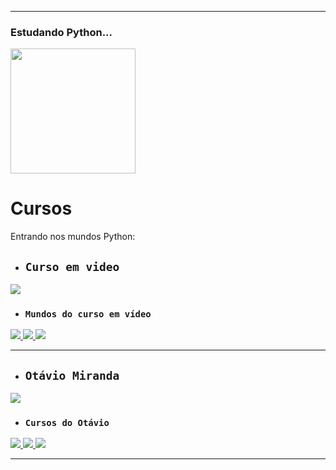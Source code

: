 <hr>

### Estudando Python...
<p align="left"> 
    <a href="https://www.python.org/" target="_blank"> <img src="https://imgs.search.brave.com/KFqkS-6cixQVaf-aUcN6nbKA9HYpSqJ69JmOczHQWOE/rs:fit:1200:864:1/g:ce/aHR0cHM6Ly9vdXJj/b2Rld29ybGQuY29t/L3B1YmxpYy1tZWRp/YS9hcnRpY2xlcy9h/cnRpY2xlb2N3LTVj/NjVmYmRhMWVhMDUu/anBn"/ height="200"> </a>
</p>

# Cursos

Entrando nos mundos Python:

- ## `Curso em video`
<p align="left"> 
    <a href="https://www.youtube.com/c/CursoemV%C3%ADdeo" target="_blank"> <img src="https://user-images.githubusercontent.com/68075842/188516103-f441e37d-bb5d-42c8-b236-459475e3d1a3.png"> </a>
</p>

- ### `Mundos do curso em vídeo`
<p></p1>
<p align="left"> 
    <a href="https://www.youtube.com/watch?v=S9uPNppGsGo&list=PLHz_AreHm4dlKP6QQCekuIPky1CiwmdI6"> <img src="https://i.ytimg.com/vi/S9uPNppGsGo/hqdefault.jpg?sqp=-oaymwEbCKgBEF5IVfKriqkDDggBFQAAiEIYAXABwAEG&rs=AOn4CLD3tGH0TqvdXHXJeCZuWGqjbWULig"> </a>
    <a href="https://www.youtube.com/watch?v=nJkVHusJp6E&list=PLHz_AreHm4dk_nZHmxxf_J0WRAqy5Czye"> <img src="https://i.ytimg.com/vi/nJkVHusJp6E/hqdefault.jpg?sqp=-oaymwEbCKgBEF5IVfKriqkDDggBFQAAiEIYAXABwAEG&rs=AOn4CLD2LwxftSYZRCFI3eqX_9pztryXPw"> </a>
    <a href="https://www.youtube.com/watch?v=0LB3FSfjvao&list=PLHz_AreHm4dksnH2jVTIVNviIMBVYyFnH"> <img src="https://i.ytimg.com/vi/0LB3FSfjvao/hqdefault.jpg?sqp=-oaymwEbCKgBEF5IVfKriqkDDggBFQAAiEIYAXABwAEG&rs=AOn4CLC083ptApumwz9E0hlGwphKmOfe4A"> </a>
</p>

<hr>

- ## `Otávio Miranda`
<p align="left"> 
    <a href="https://www.youtube.com/c/Ot%C3%A1vioMiranda/playlists" target="_blank"> <img src="https://user-images.githubusercontent.com/68075842/188516003-ed8b7691-93bf-4639-80a6-bf1d8f0359ea.png"> </a>
</p>

- ### `Cursos do Otávio`
<p></p1>
<p align="left"> 
    <a href="https://www.youtube.com/watch?v=0PwFwqiNfAI&list=PLbIBj8vQhvm0-RUXh2_sw-nnQUxndFZqU"> <img src="https://i.ytimg.com/vi/0PwFwqiNfAI/hqdefault.jpg?sqp=-oaymwEbCKgBEF5IVfKriqkDDggBFQAAiEIYAXABwAEG&rs=AOn4CLBeDqh-IyJPPxZFqPNe6YzXxxWCKQ"> </a>
    <a href="https://www.youtube.com/watch?v=wBI0yv2FG6U&list=PLbIBj8vQhvm1VnTa2Np5vDzCxVtyaYLMr"> <img src="https://i.ytimg.com/vi/wBI0yv2FG6U/hqdefault.jpg?sqp=-oaymwEbCKgBEF5IVfKriqkDDggBFQAAiEIYAXABwAEG&rs=AOn4CLCNsXd9AUS5ALaWlYcxjPw2Xa2BVQ"> </a>
    <a href="https://www.youtube.com/watch?v=RLVbB91A5-8&list=PLbIBj8vQhvm34qAAEEH_PdL2tMG9rz-P7"> <img src="https://i.ytimg.com/vi/RLVbB91A5-8/hqdefault.jpg?sqp=-oaymwEbCKgBEF5IVfKriqkDDggBFQAAiEIYAXABwAEG&rs=AOn4CLD5ToYtWlmKk0TvvW4P3OKycEtbcA"> </a>
</p>

<hr>
